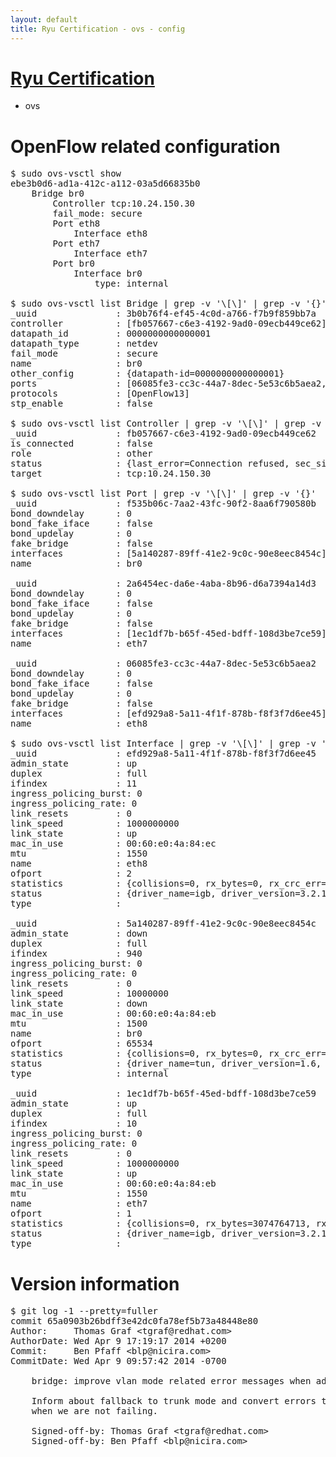 ```yaml
---
layout: default
title: Ryu Certification - ovs - config
---
```

# [Ryu Certification](http://osrg.github.io/ryu/certification.html)
* ovs 

# OpenFlow related configuration
<pre>
$ sudo ovs-vsctl show
ebe3b0d6-ad1a-412c-a112-03a5d66835b0
    Bridge br0
        Controller tcp:10.24.150.30
        fail_mode: secure
        Port eth8
            Interface eth8
        Port eth7
            Interface eth7
        Port br0
            Interface br0
                type: internal

$ sudo ovs-vsctl list Bridge | grep -v '\[\]' | grep -v '{}'
_uuid               : 3b0b76f4-ef45-4c0d-a766-f7b9f859bb7a
controller          : [fb057667-c6e3-4192-9ad0-09ecb449ce62]
datapath_id         : 0000000000000001
datapath_type       : netdev
fail_mode           : secure
name                : br0
other_config        : {datapath-id=0000000000000001}
ports               : [06085fe3-cc3c-44a7-8dec-5e53c6b5aea2, 2a6454ec-da6e-4aba-8b96-d6a7394a14d3, f535b06c-7aa2-43fc-90f2-8aa6f790580b]
protocols           : [OpenFlow13]
stp_enable          : false

$ sudo ovs-vsctl list Controller | grep -v '\[\]' | grep -v '{}'
_uuid               : fb057667-c6e3-4192-9ad0-09ecb449ce62
is_connected        : false
role                : other
status              : {last_error=Connection refused, sec_since_connect=937, sec_since_disconnect=1, state=BACKOFF}
target              : tcp:10.24.150.30

$ sudo ovs-vsctl list Port | grep -v '\[\]' | grep -v '{}'
_uuid               : f535b06c-7aa2-43fc-90f2-8aa6f790580b
bond_downdelay      : 0
bond_fake_iface     : false
bond_updelay        : 0
fake_bridge         : false
interfaces          : [5a140287-89ff-41e2-9c0c-90e8eec8454c]
name                : br0

_uuid               : 2a6454ec-da6e-4aba-8b96-d6a7394a14d3
bond_downdelay      : 0
bond_fake_iface     : false
bond_updelay        : 0
fake_bridge         : false
interfaces          : [1ec1df7b-b65f-45ed-bdff-108d3be7ce59]
name                : eth7

_uuid               : 06085fe3-cc3c-44a7-8dec-5e53c6b5aea2
bond_downdelay      : 0
bond_fake_iface     : false
bond_updelay        : 0
fake_bridge         : false
interfaces          : [efd929a8-5a11-4f1f-878b-f8f3f7d6ee45]
name                : eth8

$ sudo ovs-vsctl list Interface | grep -v '\[\]' | grep -v '{}'
_uuid               : efd929a8-5a11-4f1f-878b-f8f3f7d6ee45
admin_state         : up
duplex              : full
ifindex             : 11
ingress_policing_burst: 0
ingress_policing_rate: 0
link_resets         : 0
link_speed          : 1000000000
link_state          : up
mac_in_use          : 00:60:e0:4a:84:ec
mtu                 : 1550
name                : eth8
ofport              : 2
statistics          : {collisions=0, rx_bytes=0, rx_crc_err=0, rx_dropped=0, rx_errors=0, rx_frame_err=0, rx_over_err=0, rx_packets=0, tx_bytes=7119538, tx_dropped=0, tx_errors=0, tx_packets=75888}
status              : {driver_name=igb, driver_version=3.2.10-k, firmware_version=3.10-0}
type                : 

_uuid               : 5a140287-89ff-41e2-9c0c-90e8eec8454c
admin_state         : down
duplex              : full
ifindex             : 940
ingress_policing_burst: 0
ingress_policing_rate: 0
link_resets         : 0
link_speed          : 10000000
link_state          : down
mac_in_use          : 00:60:e0:4a:84:eb
mtu                 : 1500
name                : br0
ofport              : 65534
statistics          : {collisions=0, rx_bytes=0, rx_crc_err=0, rx_dropped=0, rx_errors=0, rx_frame_err=0, rx_over_err=0, rx_packets=0, tx_bytes=0, tx_dropped=0, tx_errors=0, tx_packets=0}
status              : {driver_name=tun, driver_version=1.6, firmware_version=N/A}
type                : internal

_uuid               : 1ec1df7b-b65f-45ed-bdff-108d3be7ce59
admin_state         : up
duplex              : full
ifindex             : 10
ingress_policing_burst: 0
ingress_policing_rate: 0
link_resets         : 0
link_speed          : 1000000000
link_state          : up
mac_in_use          : 00:60:e0:4a:84:eb
mtu                 : 1550
name                : eth7
ofport              : 1
statistics          : {collisions=0, rx_bytes=3074764713, rx_crc_err=0, rx_dropped=0, rx_errors=0, rx_frame_err=0, rx_over_err=0, rx_packets=72751961, tx_bytes=0, tx_dropped=0, tx_errors=0, tx_packets=0}
status              : {driver_name=igb, driver_version=3.2.10-k, firmware_version=3.10-0}
type                : 
</pre>

# Version information
<pre>
$ git log -1 --pretty=fuller
commit 65a0903b26bdff3e42dc0fa78ef5b73a48448e80
Author:     Thomas Graf &lt;tgraf@redhat.com&gt;
AuthorDate: Wed Apr 9 17:19:17 2014 +0200
Commit:     Ben Pfaff &lt;blp@nicira.com&gt;
CommitDate: Wed Apr 9 09:57:42 2014 -0700

    bridge: improve vlan mode related error messages when adding port
    
    Inform about fallback to trunk mode and convert errors to warnings
    when we are not failing.
    
    Signed-off-by: Thomas Graf &lt;tgraf@redhat.com&gt;
    Signed-off-by: Ben Pfaff &lt;blp@nicira.com&gt;
</pre>
